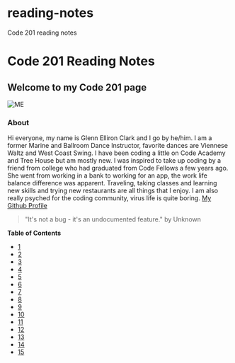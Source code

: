# reading-notes
Code 201 reading notes
# Code 201 Reading Notes

## Welcome to my Code 201 page

![ME](https://avatars0.githubusercontent.com/u/74175060?s=460&u=7df8c64deecf342820efafaab8ac46aed6e24a88&v=4)

### About
Hi everyone, my name is Glenn Elliron Clark and I go by he/him.  I am a former Marine and Ballroom Dance Instructor, favorite dances are Viennese Waltz and West Coast Swing.  I have been coding a little on Code Academy and Tree House but am mostly new.  I was inspired to take up coding by a friend from college who had graduated from Code Fellows a few years ago.   She went from working in a bank to working for an app, the work life balance difference was apparent.  Traveling, taking classes and learning new skills and trying new restaurants are all things that I enjoy.  I am also really psyched for the coding community, virus life is quite boring.  [My Github Profile](https://github.com/Elliron)


> "It's not a bug - it's an undocumented feature." by Unknown

**Table of Contents**
  - [1](class-01.md)
  - [2]()
  - [3]()
  - [4]()
  - [5]()
  - [6]()
  - [7]()
  - [8]()
  - [9]()
  - [10]()
  - [11]()
  - [12]()
  - [13]()
  - [14]()
  - [15]()
